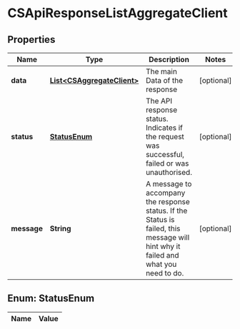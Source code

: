 
# CSApiResponseListAggregateClient

## Properties
Name | Type | Description | Notes
------------ | ------------- | ------------- | -------------
**data** | [**List&lt;CSAggregateClient&gt;**](CSAggregateClient.md) | The main Data of the response |  [optional]
**status** | [**StatusEnum**](#StatusEnum) | The API response status. Indicates if the request was successful, failed or was unauthorised. |  [optional]
**message** | **String** | A message to accompany the response status.  If the Status is failed, this message will hint why it failed and what you need to do. |  [optional]


<a name="StatusEnum"></a>
## Enum: StatusEnum
Name | Value
---- | -----



